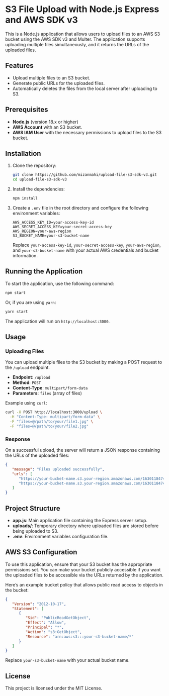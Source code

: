 # S3 File Upload with Node.js Express and AWS SDK v3

This is a Node.js application that allows users to upload files to an AWS S3 bucket using the AWS SDK v3 and Multer. The application supports uploading multiple files simultaneously, and it returns the URLs of the uploaded files.

## Features

-  Upload multiple files to an S3 bucket.
-  Generate public URLs for the uploaded files.
-  Automatically deletes the files from the local server after uploading to S3.

## Prerequisites

-  **Node.js** (version 18.x or higher)
-  **AWS Account** with an S3 bucket.
-  **AWS IAM User** with the necessary permissions to upload files to the S3 bucket.

## Installation

1. Clone the repository:

   ```bash
   git clone https://github.com/mizanmahi/upload-file-s3-sdk-v3.git
   cd upload-file-s3-sdk-v3
   ```

2. Install the dependencies:

   ```bash
   npm install
   ```

3. Create a `.env` file in the root directory and configure the following environment variables:

   ```plaintext
   AWS_ACCESS_KEY_ID=your-access-key-id
   AWS_SECRET_ACCESS_KEY=your-secret-access-key
   AWS_REGION=your-aws-region
   S3_BUCKET_NAME=your-s3-bucket-name
   ```

   Replace `your-access-key-id`, `your-secret-access-key`, `your-aws-region`, and `your-s3-bucket-name` with your actual AWS credentials and bucket information.

## Running the Application

To start the application, use the following command:

```bash
npm start
```

Or, if you are using `yarn`:

```bash
yarn start
```

The application will run on `http://localhost:3000`.

## Usage

### Uploading Files

You can upload multiple files to the S3 bucket by making a POST request to the `/upload` endpoint.

-  **Endpoint**: `/upload`
-  **Method**: `POST`
-  **Content-Type**: `multipart/form-data`
-  **Parameters**: `files` (array of files)

Example using `curl`:

```bash
curl -X POST http://localhost:3000/upload \
  -H "Content-Type: multipart/form-data" \
  -F "files=@/path/to/your/file1.jpg" \
  -F "files=@/path/to/your/file2.jpg"
```

### Response

On a successful upload, the server will return a JSON response containing the URLs of the uploaded files:

```json
{
   "message": "Files uploaded successfully",
   "urls": [
      "https://your-bucket-name.s3.your-region.amazonaws.com/1630118474553_file1.jpg",
      "https://your-bucket-name.s3.your-region.amazonaws.com/1630118474560_file2.jpg"
   ]
}
```

## Project Structure

-  **app.js**: Main application file containing the Express server setup.
-  **uploads/**: Temporary directory where uploaded files are stored before being uploaded to S3.
-  **.env**: Environment variables configuration file.

## AWS S3 Configuration

To use this application, ensure that your S3 bucket has the appropriate permissions set. You can make your bucket publicly accessible if you want the uploaded files to be accessible via the URLs returned by the application.

Here’s an example bucket policy that allows public read access to objects in the bucket:

```json
{
   "Version": "2012-10-17",
   "Statement": [
      {
         "Sid": "PublicReadGetObject",
         "Effect": "Allow",
         "Principal": "*",
         "Action": "s3:GetObject",
         "Resource": "arn:aws:s3:::your-s3-bucket-name/*"
      }
   ]
}
```

Replace `your-s3-bucket-name` with your actual bucket name.

## License

This project is licensed under the MIT License.
